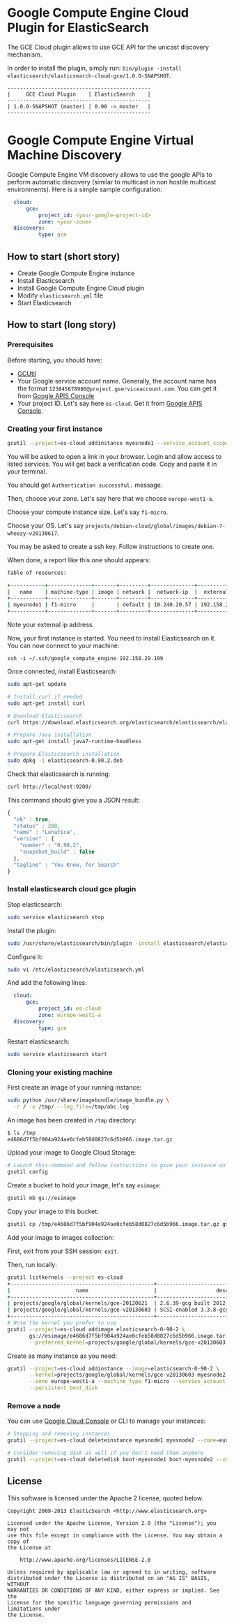 Google Compute Engine Cloud Plugin for ElasticSearch
====================================================

The GCE Cloud plugin allows to use GCE API for the unicast discovery mechanism.

In order to install the plugin, simply run: `bin/plugin -install elasticsearch/elasticsearch-cloud-gce/1.0.0-SNAPSHOT`.

    ----------------------------------------------
    |     GCE Cloud Plugin    | ElasticSearch    |
    ----------------------------------------------
    | 1.0.0-SNAPSHOT (master) | 0.90 -> master   |
    ----------------------------------------------



Google Compute Engine Virtual Machine Discovery
===============================

Google Compute Engine VM discovery allows to use the google APIs to perform automatic discovery (similar to multicast in non hostile
multicast environments). Here is a simple sample configuration:

```yaml
  cloud:
      gce:
          project_id: <your-google-project-id>
          zone: <your-zone>
  discovery:
          type: gce
```

How to start (short story)
--------------------------

* Create Google Compute Engine instance
* Install Elasticsearch
* Install Google Compute Engine Cloud plugin
* Modify `elasticsearch.yml` file
* Start Elasticsearch

How to start (long story)
--------------------------

### Prerequisites

Before starting, you should have:

* [GCUtil](https://developers.google.com/compute/docs/gcutil/#install)
* Your Google service account name. Generally, the account name has the format `123845678986@project.gserviceaccount.com`.
You can get it from [Google APIS Console](https://code.google.com/apis/console/)
* Your project ID. Let's say here `es-cloud`. Get it from [Google APIS Console](https://code.google.com/apis/console/).


### Creating your first instance


```sh
gcutil --project=es-cloud addinstance myesnode1 --service_account_scope=compute-rw --persistent_boot_disk
```

You will be asked to open a link in your browser. Login and allow access to listed services.
You will get back a verification code. Copy and paste it in your terminal.

You should get `Authentication successful.` message.

Then, choose your zone. Let's say here that we choose `europe-west1-a`.

Choose your compute instance size. Let's say `f1-micro`.

Choose your OS. Let's say `projects/debian-cloud/global/images/debian-7-wheezy-v20130617`.

You may be asked to create a ssh key. Follow instructions to create one.

When done, a report like this one should appears:

```sh
Table of resources:

+-----------+--------------+-------+---------+--------------+----------------+----------------+----------------+---------+----------------+
|   name    | machine-type | image | network |  network-ip  |  external-ip   |     disks      |      zone      | status  | status-message |
+-----------+--------------+-------+---------+--------------+----------------+----------------+----------------+---------+----------------+
| myesnode1 | f1-micro     |       | default | 10.240.20.57 | 192.158.29.199 | boot-myesnode1 | europe-west1-a | RUNNING |                |
+-----------+--------------+-------+---------+--------------+----------------+----------------+----------------+---------+----------------+
```

Note your external ip address.

Now, your first instance is started. You need to install Elasticsearch on it.
You can now connect to your machine:

```
ssh -i ~/.ssh/google_compute_engine 192.158.29.199
```

Once connected, install Elasticsearch:

```sh
sudo apt-get update

# Install curl if needed
sudo apt-get install curl

# Download Elasticsearch
curl https://download.elasticsearch.org/elasticsearch/elasticsearch/elasticsearch-0.90.2.deb -o elasticsearch-0.90.2.deb

# Prepare Java installation
sudo apt-get install java7-runtime-headless

# Prepare Elasticsearch installation
sudo dpkg -i elasticsearch-0.90.2.deb
```

Check that elasticsearch is running:

```sh
curl http://localhost:9200/
```

This command should give you a JSON result:

```javascript
{
  "ok" : true,
  "status" : 200,
  "name" : "Lunatica",
  "version" : {
    "number" : "0.90.2",
    "snapshot_build" : false
  },
  "tagline" : "You Know, for Search"
}
```

### Install elasticsearch cloud gce plugin

Stop elasticsearch:

```sh
sudo service elasticsearch stop
```

Install the plugin:

```sh
sudo /usr/share/elasticsearch/bin/plugin -install elasticsearch/elasticsearch-cloud-gce/1.0.0-SNAPSHOT
```

Configure it:

```sh
sudo vi /etc/elasticsearch/elasticsearch.yml
```

And add the following lines:

```yaml
  cloud:
      gce:
          project_id: es-cloud
          zone: europe-west1-a
  discovery:
          type: gce
```

Restart elasticsearch:

```sh
sudo service elasticsearch start
```

### Cloning your existing machine

First create an image of your running instance:

```sh
sudo python /usr/share/imagebundle/image_bundle.py \
  -r / -o /tmp/ --log_file=/tmp/abc.log
```

An image has been created in `/tmp` directory:

```sh
$ ls /tmp
e4686d7f5bf904a924ae0cfeb58d0827c6d5b966.image.tar.gz
```

Upload your image to Google Cloud Storage:

```sh
# Launch this command and follow instructions to give your instance an access to your storage
gsutil config
```

Create a bucket to hold your image, let's say `esimage`:

```sh
gsutil mb gs://esimage
```

Copy your image to this bucket:

```sh
gsutil cp /tmp/e4686d7f5bf904a924ae0cfeb58d0827c6d5b966.image.tar.gz gs://esimage
```

Add your image to images collection:

First, exit from your SSH session: `exit`.

Then, run locally:

```sh
gcutil listkernels --project es-cloud
+----------------------------------------------+--------------------------------------------------+-------------+
|                     name                     |                   description                    | deprecation |
+----------------------------------------------+--------------------------------------------------+-------------+
| projects/google/global/kernels/gce-20120621  | 2.6.39-gcg built 2012-03-29 01:07:00             | DEPRECATED  |
| projects/google/global/kernels/gce-v20130603 | SCSI-enabled 3.3.8-gcg built 2013-05-29 01:04:00 |             |
+----------------------------------------------+--------------------------------------------------+-------------+
# Note the kernel you prefer to use
gcutil --project=es-cloud addimage elasticsearch-0-90-2 \
       gs://esimage/e4686d7f5bf904a924ae0cfeb58d0827c6d5b966.image.tar.gz \
       --preferred_kernel=projects/google/global/kernels/gce-v20130603
```

Create as many instance as you need:

```sh
gcutil --project=es-cloud addinstance --image=elasticsearch-0-90-2 \
       --kernel=projects/google/global/kernels/gce-v20130603 myesnode2 \
       --zone europe-west1-a --machine_type f1-micro --service_account_scope=compute-rw \
       --persistent_boot_disk
```

### Remove a node

You can use [Google Cloud Console](https://cloud.google.com/console) or CLI to manage your instances:

```sh
# Stopping and removing instances
gcutil --project=es-cloud deleteinstance myesnode1 myesnode2 --zone=europe-west1-a

# Consider removing disk as well if you don't need them anymore
gcutil --project=es-cloud deletedisk boot-myesnode1 boot-myesnode2 --zone=europe-west1-a
```

License
-------

This software is licensed under the Apache 2 license, quoted below.

    Copyright 2009-2013 ElasticSearch <http://www.elasticsearch.org>

    Licensed under the Apache License, Version 2.0 (the "License"); you may not
    use this file except in compliance with the License. You may obtain a copy of
    the License at

        http://www.apache.org/licenses/LICENSE-2.0

    Unless required by applicable law or agreed to in writing, software
    distributed under the License is distributed on an "AS IS" BASIS, WITHOUT
    WARRANTIES OR CONDITIONS OF ANY KIND, either express or implied. See the
    License for the specific language governing permissions and limitations under
    the License.
